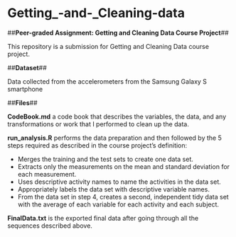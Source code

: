 # Getting_-and-_Cleaning-data

##**Peer-graded Assignment: Getting and Cleaning Data Course Project**##

This repository is a submission for Getting and Cleaning Data course project.

##**Dataset**##

Data collected from the accelerometers from the Samsung Galaxy S smartphone

##**Files**##

**CodeBook.md** a code book that describes the variables, the data, and any transformations or work that I performed to clean up the data.

**run_analysis.R** performs the data preparation and then followed by the 5 steps required as described in the course project’s definition:

- Merges the training and the test sets to create one data set.  
- Extracts only the measurements on the mean and standard deviation for each measurement.  
- Uses descriptive activity names to name the activities in the data set.  
- Appropriately labels the data set with descriptive variable names.  
- From the data set in step 4, creates a second, independent tidy data set with the average of each variable for each activity and each subject. 

**FinalData.txt** is the exported final data after going through all the sequences described above.
